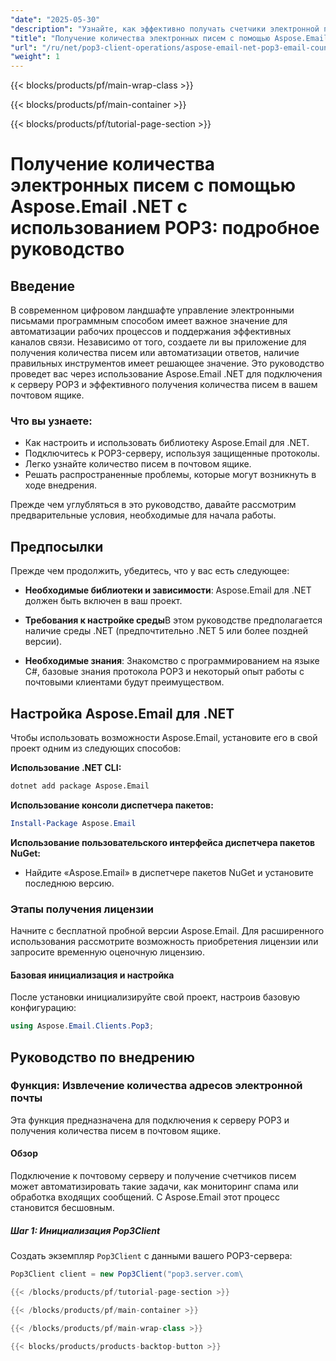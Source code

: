 ```yaml
---
"date": "2025-05-30"
"description": "Узнайте, как эффективно получать счетчики электронной почты с помощью Aspose.Email для .NET и протокола POP3. Автоматизируйте рабочие процессы и оптимизируйте управление электронной почтой."
"title": "Получение количества электронных писем с помощью Aspose.Email .NET с использованием POP3&#58; Подробное руководство"
"url": "/ru/net/pop3-client-operations/aspose-email-net-pop3-email-count-retrieval/"
"weight": 1
---
```


{{< blocks/products/pf/main-wrap-class >}}

{{< blocks/products/pf/main-container >}}

{{< blocks/products/pf/tutorial-page-section >}}
# Получение количества электронных писем с помощью Aspose.Email .NET с использованием POP3: подробное руководство

## Введение

В современном цифровом ландшафте управление электронными письмами программным способом имеет важное значение для автоматизации рабочих процессов и поддержания эффективных каналов связи. Независимо от того, создаете ли вы приложение для получения количества писем или автоматизации ответов, наличие правильных инструментов имеет решающее значение. Это руководство проведет вас через использование Aspose.Email .NET для подключения к серверу POP3 и эффективного получения количества писем в вашем почтовом ящике.

### Что вы узнаете:
- Как настроить и использовать библиотеку Aspose.Email для .NET.
- Подключитесь к POP3-серверу, используя защищенные протоколы.
- Легко узнайте количество писем в почтовом ящике.
- Решать распространенные проблемы, которые могут возникнуть в ходе внедрения.

Прежде чем углубляться в это руководство, давайте рассмотрим предварительные условия, необходимые для начала работы.

## Предпосылки

Прежде чем продолжить, убедитесь, что у вас есть следующее:

- **Необходимые библиотеки и зависимости**: Aspose.Email для .NET должен быть включен в ваш проект.
  
- **Требования к настройке среды**В этом руководстве предполагается наличие среды .NET (предпочтительно .NET 5 или более поздней версии).
  
- **Необходимые знания**: Знакомство с программированием на языке C#, базовые знания протокола POP3 и некоторый опыт работы с почтовыми клиентами будут преимуществом.

## Настройка Aspose.Email для .NET

Чтобы использовать возможности Aspose.Email, установите его в свой проект одним из следующих способов:

**Использование .NET CLI:**
```bash
dotnet add package Aspose.Email
```

**Использование консоли диспетчера пакетов:**
```powershell
Install-Package Aspose.Email
```

**Использование пользовательского интерфейса диспетчера пакетов NuGet:**
- Найдите «Aspose.Email» в диспетчере пакетов NuGet и установите последнюю версию.

### Этапы получения лицензии

Начните с бесплатной пробной версии Aspose.Email. Для расширенного использования рассмотрите возможность приобретения лицензии или запросите временную оценочную лицензию.

#### Базовая инициализация и настройка

После установки инициализируйте свой проект, настроив базовую конфигурацию:
```csharp
using Aspose.Email.Clients.Pop3;
```

## Руководство по внедрению

### Функция: Извлечение количества адресов электронной почты

Эта функция предназначена для подключения к серверу POP3 и получения количества писем в почтовом ящике.

#### Обзор

Подключение к почтовому серверу и получение счетчиков писем может автоматизировать такие задачи, как мониторинг спама или обработка входящих сообщений. С Aspose.Email этот процесс становится бесшовным.

##### Шаг 1: Инициализация Pop3Client
Создать экземпляр `Pop3Client` с данными вашего POP3-сервера:
```csharp
Pop3Client client = new Pop3Client("pop3.server.com\

{{< /blocks/products/pf/tutorial-page-section >}}

{{< /blocks/products/pf/main-container >}}

{{< /blocks/products/pf/main-wrap-class >}}

{{< blocks/products/products-backtop-button >}}